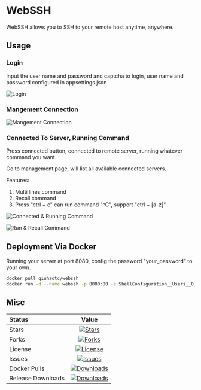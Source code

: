 # WebSSH

WebSSH allows you to SSH to your remote host anytime, anywhere.

## Usage

### Login

Input the user name and password and captcha to login, user name and password configured in appsettings.json

![Login](https://raw.githubusercontent.com/qiuhaotc/WebSSH/master/docs/LoginToServer.gif)

### Mangement Connection

![Mangement Connection](https://raw.githubusercontent.com/qiuhaotc/WebSSH/master/docs/ManagementConnection.gif)

### Connected To Server, Running Command

Press connected button, connected to remote server, running whatever command you want.

Go to management page, will list all available connected servers.

Features:

1. Multi lines command
2. Recall command
3. Press "ctrl + c" can run command "^C", support "ctrl + [a-z]"

![Connected & Running Command](https://raw.githubusercontent.com/qiuhaotc/WebSSH/master/docs/ConnectedAndRunningCommand.gif)

![Run & Recall Command](https://raw.githubusercontent.com/qiuhaotc/WebSSH/master/docs/RunCommandAndRecallCommand.gif)

## Deployment Via Docker

Running your server at port 8080, config the password "your_password" to your own.

```bash
docker pull qiuhaotc/webssh
docker run -d --name webssh -p 8080:80 -e ShellConfiguration__Users__0__Password="your_password" --restart=always qiuhaotc/webssh
```

## Misc

|Status|Value|
|:----|:---:|
|Stars|[![Stars](https://img.shields.io/github/stars/qiuhaotc/WebSSH)](https://github.com/qiuhaotc/WebSSH)
|Forks|[![Forks](https://img.shields.io/github/forks/qiuhaotc/WebSSH)](https://github.com/qiuhaotc/WebSSH)
|License|[![License](https://img.shields.io/github/license/qiuhaotc/WebSSH)](https://github.com/qiuhaotc/WebSSH)
|Issues|[![Issues](https://img.shields.io/github/issues/qiuhaotc/WebSSH)](https://github.com/qiuhaotc/WebSSH)
|Docker Pulls|[![Downloads](https://img.shields.io/docker/pulls/qiuhaotc/webssh.svg)](https://hub.docker.com/r/qiuhaotc/webssh)
|Release Downloads|[![Downloads](https://img.shields.io/github/downloads/qiuhaotc/WebSSH/total.svg)](https://github.com/qiuhaotc/WebSSH/releases)
